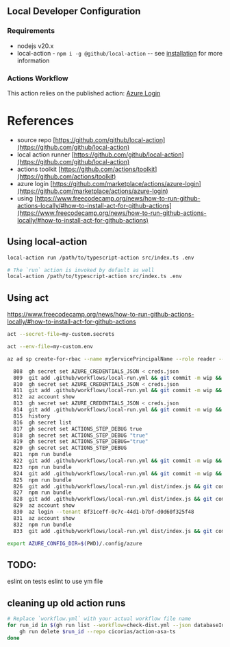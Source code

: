 ## Local Developer Configuration

### Requirements

- nodejs v20.x
- local-action - `npm i -g @github/local-action` -- see
  [installation](https://github.com/github/local-action?tab=readme-ov-file#installation)
  for more information

### Actions Workflow

This action relies on the published action:
[Azure Login](https://github.com/marketplace/actions/azure-login)

# References

- source repo
  [https://github.com/github/local-action](https://github.com/github/local-action)
- local action runner
  [https://github.com/github/local-action](https://github.com/github/local-action)
- actions toolkit
  [https://github.com/actions/toolkit](https://github.com/actions/toolkit)
- azure login
  [https://github.com/marketplace/actions/azure-login](https://github.com/marketplace/actions/azure-login)
- using
  [https://www.freecodecamp.org/news/how-to-run-github-actions-locally/#how-to-install-act-for-github-actions](https://www.freecodecamp.org/news/how-to-run-github-actions-locally/#how-to-install-act-for-github-actions)

## Using local-action

```sh
local-action run /path/to/typescript-action src/index.ts .env

# The `run` action is invoked by default as well
local-action /path/to/typescript-action src/index.ts .env
```

## Using act

https://www.freecodecamp.org/news/how-to-run-github-actions-locally/#how-to-install-act-for-github-actions

```sh
act --secret-file=my-custom.secrets

act --env-file=my-custom.env
```

```sh
az ad sp create-for-rbac --name myServicePrincipalName --role reader --scopes /subscriptions/mySubscriptionId/resourceGroups/myResourceGroupName

```

```sh
  808  gh secret set AZURE_CREDENTIALS_JSON < creds.json
  809  git add .github/workflows/local-run.yml && git commit -m wip && git push
  810  gh secret set AZURE_CREDENTIALS_JSON < creds.json
  811  git add .github/workflows/local-run.yml && git commit -m wip && git push
  812  az account show
  813  gh secret set AZURE_CREDENTIALS_JSON < creds.json
  814  git add .github/workflows/local-run.yml && git commit -m wip && git push
  815  history
  816  gh secret list
  817  gh secret set ACTIONS_STEP_DEBUG true
  818  gh secret set ACTIONS_STEP_DEBUG "true"
  819  gh secret set ACTIONS_STEP_DEBUG="true"
  820  gh secret set ACTIONS_STEP_DEBUG
  821  npm run bundle
  822  git add .github/workflows/local-run.yml && git commit -m wip && git push
  823  npm run bundle
  824  git add .github/workflows/local-run.yml && git commit -m wip && git push
  825  npm run bundle
  826  git add .github/workflows/local-run.yml dist/index.js && git commit -m wip && git push
  827  npm run bundle
  828  git add .github/workflows/local-run.yml dist/index.js && git commit -m wip && git push
  829  az account show
  830  az login --tenant 8f31ceff-0c7c-44d1-b7bf-d0d60f325f48
  831  az account show
  832  npm run bundle
  833  git add .github/workflows/local-run.yml dist/index.js && git commit -m wip && git push
```

```sh
export AZURE_CONFIG_DIR=$(PWD)/.config/azure
```

## TODO:

eslint on tests eslint to use ym file

## cleaning up old action runs

```sh
# Replace `workflow.yml` with your actual workflow file name
for run_id in $(gh run list --workflow=check-dist.yml --json databaseId | jq '.[].databaseId'); do
    gh run delete $run_id --repo cicorias/action-asa-ts
done
```
